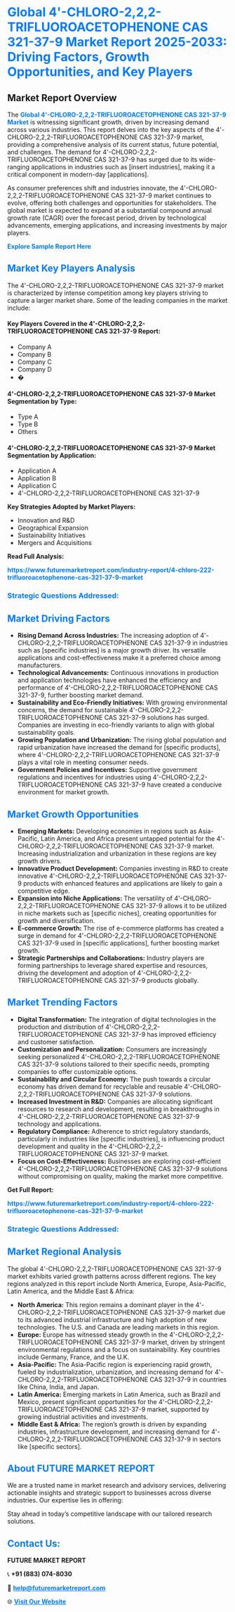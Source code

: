 <h1 style="color: #007BFF;">Global 4'-CHLORO-2,2,2-TRIFLUOROACETOPHENONE CAS 321-37-9 Market Report 2025-2033: Driving Factors, Growth Opportunities, and Key Players</h1>

<section id="overview">
<h2>Market Report Overview</h2>
<p>The <a href="https://www.futuremarketreport.com/industry-report/4-chloro-222-trifluoroacetophenone-cas-321-37-9-market" style="color: #007BFF; text-decoration: none;"><strong>Global 4'-CHLORO-2,2,2-TRIFLUOROACETOPHENONE CAS 321-37-9 Market</strong></a> is witnessing significant growth, driven by increasing demand across various industries. This report delves into the key aspects of the 4'-CHLORO-2,2,2-TRIFLUOROACETOPHENONE CAS 321-37-9 market, providing a comprehensive analysis of its current status, future potential, and challenges. The demand for 4'-CHLORO-2,2,2-TRIFLUOROACETOPHENONE CAS 321-37-9 has surged due to its wide-ranging applications in industries such as [insert industries], making it a critical component in modern-day [applications].</p>
<p>As consumer preferences shift and industries innovate, the 4'-CHLORO-2,2,2-TRIFLUOROACETOPHENONE CAS 321-37-9 market continues to evolve, offering both challenges and opportunities for stakeholders. The global market is expected to expand at a substantial compound annual growth rate (CAGR) over the forecast period, driven by technological advancements, emerging applications, and increasing investments by major players.</p>
</section>

<section id="overview">
<p><a href="https://www.futuremarketreport.com/request-sample/reportId=112446" style="color: #007BFF; text-decoration: none;"><strong>Explore Sample Report Here</strong></a></p>
</section>

<section id="key-players">
<h2 style="color: #007BFF;">Market Key Players Analysis</h2>
<p>The 4'-CHLORO-2,2,2-TRIFLUOROACETOPHENONE CAS 321-37-9 market is characterized by intense competition among key players striving to capture a larger market share. Some of the leading companies in the market include:</p>
<h4>Key Players Covered in the 4'-CHLORO-2,2,2-TRIFLUOROACETOPHENONE CAS 321-37-9 Report:</h4>
<ul><li>Company A</li><li>Company B</li><li>Company C</li><li>Company D</li><li>�</li></ul>
<h4>4'-CHLORO-2,2,2-TRIFLUOROACETOPHENONE CAS 321-37-9 Market Segmentation by Type:</h4>
<ul><li>Type A</li><li>Type B</li><li>Others</li></ul>

<h4>4'-CHLORO-2,2,2-TRIFLUOROACETOPHENONE CAS 321-37-9 Market Segmentation by Application:</h4>
<ul><li>Application A</li><li>Application B</li><li>Application C</li><li>4&#039;-CHLORO-2,2,2-TRIFLUOROACETOPHENONE CAS 321-37-9</li></ul>
<p><strong>Key Strategies Adopted by Market Players:</strong></p>
<ul>
<li>Innovation and R&D</li>
<li>Geographical Expansion</li>
<li>Sustainability Initiatives</li>
<li>Mergers and Acquisitions</li>
</ul>
</section>

<section>
<p><strong>Read Full Analysis: </strong></p><a href="https://www.futuremarketreport.com/industry-report/4-chloro-222-trifluoroacetophenone-cas-321-37-9-market" style="color: #007BFF; text-decoration: none;"><strong>https://www.futuremarketreport.com/industry-report/4-chloro-222-trifluoroacetophenone-cas-321-37-9-market</strong></a>
<h3 style="color: #007BFF;">Strategic Questions Addressed:</h3>
</section>

<section id="driving-factors">
<h2 style="color: #007BFF;">Market Driving Factors</h2>
<ul>
<li><strong>Rising Demand Across Industries:</strong> The increasing adoption of 4'-CHLORO-2,2,2-TRIFLUOROACETOPHENONE CAS 321-37-9 in industries such as [specific industries] is a major growth driver. Its versatile applications and cost-effectiveness make it a preferred choice among manufacturers.</li>
<li><strong>Technological Advancements:</strong> Continuous innovations in production and application technologies have enhanced the efficiency and performance of 4'-CHLORO-2,2,2-TRIFLUOROACETOPHENONE CAS 321-37-9, further boosting market demand.</li>
<li><strong>Sustainability and Eco-Friendly Initiatives:</strong> With growing environmental concerns, the demand for sustainable 4'-CHLORO-2,2,2-TRIFLUOROACETOPHENONE CAS 321-37-9 solutions has surged. Companies are investing in eco-friendly variants to align with global sustainability goals.</li>
<li><strong>Growing Population and Urbanization:</strong> The rising global population and rapid urbanization have increased the demand for [specific products], where 4'-CHLORO-2,2,2-TRIFLUOROACETOPHENONE CAS 321-37-9 plays a vital role in meeting consumer needs.</li>
<li><strong>Government Policies and Incentives:</strong> Supportive government regulations and incentives for industries using 4'-CHLORO-2,2,2-TRIFLUOROACETOPHENONE CAS 321-37-9 have created a conducive environment for market growth.</li>
</ul>
</section>

<section id="growth-opportunities">
<h2 style="color: #007BFF;">Market Growth Opportunities</h2>
<ul>
<li><strong>Emerging Markets:</strong> Developing economies in regions such as Asia-Pacific, Latin America, and Africa present untapped potential for the 4'-CHLORO-2,2,2-TRIFLUOROACETOPHENONE CAS 321-37-9 market. Increasing industrialization and urbanization in these regions are key growth drivers.</li>
<li><strong>Innovative Product Development:</strong> Companies investing in R&D to create innovative 4'-CHLORO-2,2,2-TRIFLUOROACETOPHENONE CAS 321-37-9 products with enhanced features and applications are likely to gain a competitive edge.</li>
<li><strong>Expansion into Niche Applications:</strong> The versatility of 4'-CHLORO-2,2,2-TRIFLUOROACETOPHENONE CAS 321-37-9 allows it to be utilized in niche markets such as [specific niches], creating opportunities for growth and diversification.</li>
<li><strong>E-commerce Growth:</strong> The rise of e-commerce platforms has created a surge in demand for 4'-CHLORO-2,2,2-TRIFLUOROACETOPHENONE CAS 321-37-9 used in [specific applications], further boosting market growth.</li>
<li><strong>Strategic Partnerships and Collaborations:</strong> Industry players are forming partnerships to leverage shared expertise and resources, driving the development and adoption of 4'-CHLORO-2,2,2-TRIFLUOROACETOPHENONE CAS 321-37-9 products globally.</li>
</ul>
</section>

<section id="trending-factors">
<h2 style="color: #007BFF;">Market Trending Factors</h2>
<ul>
<li><strong>Digital Transformation:</strong> The integration of digital technologies in the production and distribution of 4'-CHLORO-2,2,2-TRIFLUOROACETOPHENONE CAS 321-37-9 has improved efficiency and customer satisfaction.</li>
<li><strong>Customization and Personalization:</strong> Consumers are increasingly seeking personalized 4'-CHLORO-2,2,2-TRIFLUOROACETOPHENONE CAS 321-37-9 solutions tailored to their specific needs, prompting companies to offer customizable options.</li>
<li><strong>Sustainability and Circular Economy:</strong> The push towards a circular economy has driven demand for recyclable and reusable 4'-CHLORO-2,2,2-TRIFLUOROACETOPHENONE CAS 321-37-9 solutions.</li>
<li><strong>Increased Investment in R&D:</strong> Companies are allocating significant resources to research and development, resulting in breakthroughs in 4'-CHLORO-2,2,2-TRIFLUOROACETOPHENONE CAS 321-37-9 technology and applications.</li>
<li><strong>Regulatory Compliance:</strong> Adherence to strict regulatory standards, particularly in industries like [specific industries], is influencing product development and quality in the 4'-CHLORO-2,2,2-TRIFLUOROACETOPHENONE CAS 321-37-9 market.</li>
<li><strong>Focus on Cost-Effectiveness:</strong> Businesses are exploring cost-efficient 4'-CHLORO-2,2,2-TRIFLUOROACETOPHENONE CAS 321-37-9 solutions without compromising on quality, making the market more competitive.</li>
</ul>
</section>

<section>
<p><strong>Get Full Report: </strong></p><a href="https://www.futuremarketreport.com/industry-report/4-chloro-222-trifluoroacetophenone-cas-321-37-9-market" style="color: #007BFF; text-decoration: none;"><strong>https://www.futuremarketreport.com/industry-report/4-chloro-222-trifluoroacetophenone-cas-321-37-9-market</strong></a>
<h3 style="color: #007BFF;">Strategic Questions Addressed:</h3>
</section>


<section id="regional-analysis">
<h2 style="color: #007BFF;">Market Regional Analysis</h2>
<p>The global 4'-CHLORO-2,2,2-TRIFLUOROACETOPHENONE CAS 321-37-9 market exhibits varied growth patterns across different regions. The key regions analyzed in this report include North America, Europe, Asia-Pacific, Latin America, and the Middle East & Africa:</p>
<ul>
<li><strong>North America:</strong> This region remains a dominant player in the 4'-CHLORO-2,2,2-TRIFLUOROACETOPHENONE CAS 321-37-9 market due to its advanced industrial infrastructure and high adoption of new technologies. The U.S. and Canada are leading markets in this region.</li>
<li><strong>Europe:</strong> Europe has witnessed steady growth in the 4'-CHLORO-2,2,2-TRIFLUOROACETOPHENONE CAS 321-37-9 market, driven by stringent environmental regulations and a focus on sustainability. Key countries include Germany, France, and the U.K.</li>
<li><strong>Asia-Pacific:</strong> The Asia-Pacific region is experiencing rapid growth, fueled by industrialization, urbanization, and increasing demand for 4'-CHLORO-2,2,2-TRIFLUOROACETOPHENONE CAS 321-37-9 in countries like China, India, and Japan.</li>
<li><strong>Latin America:</strong> Emerging markets in Latin America, such as Brazil and Mexico, present significant opportunities for the 4'-CHLORO-2,2,2-TRIFLUOROACETOPHENONE CAS 321-37-9 market, supported by growing industrial activities and investments.</li>
<li><strong>Middle East & Africa:</strong> The region’s growth is driven by expanding industries, infrastructure development, and increasing demand for 4'-CHLORO-2,2,2-TRIFLUOROACETOPHENONE CAS 321-37-9 in sectors like [specific sectors].</li>
</ul>
</section>

<footer>
<h2 style="color: #007BFF;">About FUTURE MARKET REPORT</h2>
<p>We are a trusted name in market research and advisory services, delivering actionable insights and strategic support to businesses across diverse industries. Our expertise lies in offering:</p>

<p>Stay ahead in today’s competitive landscape with our tailored research solutions.</p>

<h2 style="color: #007BFF;">Contact Us:</h2>
<p><strong>FUTURE MARKET REPORT</strong></p>
<p>📞 <strong>+91 (883) 074-8030</strong></p>
<p>📧 <strong><a href="mailto:help@futuremarketreport.com" style="color: #007BFF;">help@futuremarketreport.com</a></strong></p>
<p>🌐 <strong><a href="https://www.futuremarketreport.com/" style="color: #007BFF;">Visit Our Website</a></strong></p>
</footer>